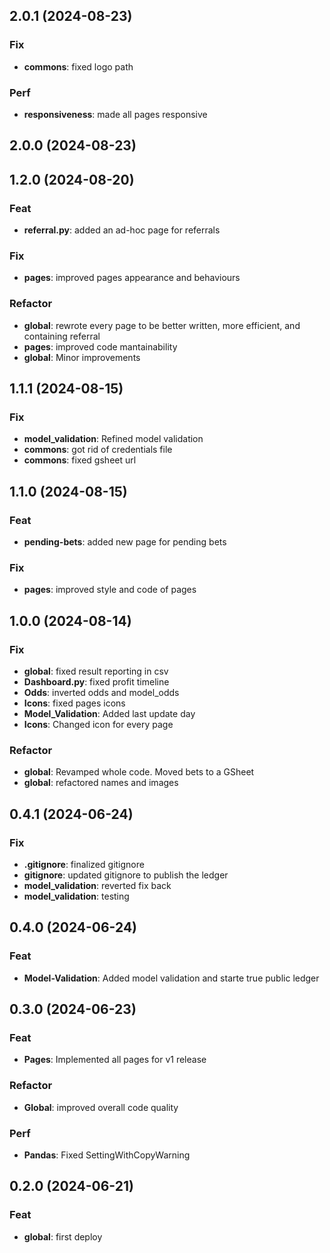 ## 2.0.1 (2024-08-23)

### Fix

- **commons**: fixed logo path

### Perf

- **responsiveness**: made all pages responsive

## 2.0.0 (2024-08-23)

## 1.2.0 (2024-08-20)

### Feat

- **referral.py**: added an ad-hoc page for referrals

### Fix

- **pages**: improved pages appearance and behaviours

### Refactor

- **global**: rewrote every page to be better written, more efficient, and containing referral
- **pages**: improved code mantainability
- **global**: Minor improvements

## 1.1.1 (2024-08-15)

### Fix

- **model_validation**: Refined model validation
- **commons**: got rid of credentials file
- **commons**: fixed gsheet url

## 1.1.0 (2024-08-15)

### Feat

- **pending-bets**: added new page for pending bets

### Fix

- **pages**: improved style and code of pages

## 1.0.0 (2024-08-14)

### Fix

- **global**: fixed result reporting in csv
- **Dashboard.py**: fixed profit timeline
- **Odds**: inverted odds and model_odds
- **Icons**: fixed pages icons
- **Model_Validation**: Added last update day
- **Icons**: Changed icon for every page

### Refactor

- **global**: Revamped whole code. Moved bets to a GSheet
- **global**: refactored names and images

## 0.4.1 (2024-06-24)

### Fix

- **.gitignore**: finalized gitignore
- **gitignore**: updated gitignore to publish the ledger
- **model_validation**: reverted fix back
- **model_validation**: testing

## 0.4.0 (2024-06-24)

### Feat

- **Model-Validation**: Added model validation and starte true public ledger

## 0.3.0 (2024-06-23)

### Feat

- **Pages**: Implemented all pages for v1 release

### Refactor

- **Global**: improved overall code quality

### Perf

- **Pandas**: Fixed SettingWithCopyWarning

## 0.2.0 (2024-06-21)

### Feat

- **global**: first deploy

